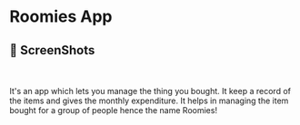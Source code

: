 # Roomies App


## 📸 ScreenShots
<br>
<br>
It's an app which lets you manage the thing you bought.
It keep a record of the items and gives the monthly expenditure.
It helps in managing the item bought for a group of people hence the name Roomies!


